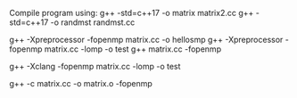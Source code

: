 
Compile program using:
g++ -std=c++17 -o matrix matrix2.cc
g++ -std=c++17 -o randmst randmst.cc

g++ -Xpreprocessor -fopenmp matrix.cc  -o  hellosmp
g++ -Xpreprocessor -fopenmp matrix.cc -lomp -o test
g++ matrix.cc -fopenmp

g++ -Xclang -fopenmp matrix.cc -lomp -o test

g++ -c matrix.cc -o matrix.o -fopenmp